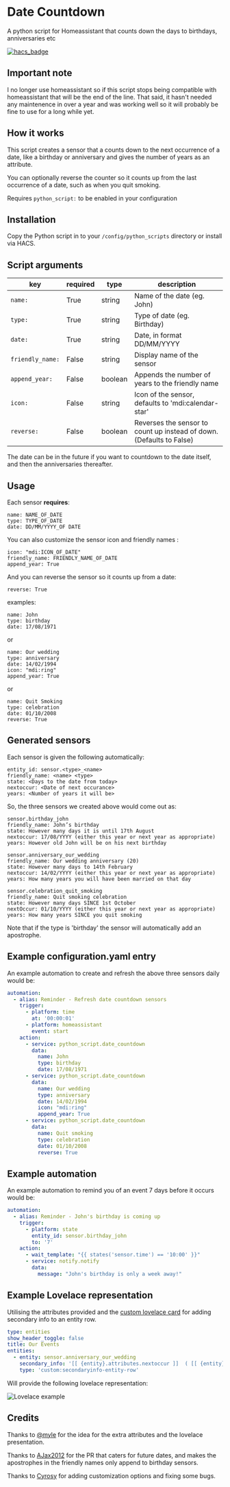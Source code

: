 # Date Countdown
A python script for Homeassistant that counts down the days to birthdays, anniversaries etc

[![hacs_badge](https://img.shields.io/badge/HACS-Default-orange.svg?style=for-the-badge)](https://github.com/custom-components/hacs)

## Important note
I no longer use homeassistant so if this script stops being compatible with homeassistant that will be the end of the line. That said, it hasn't needed any maintenence in over a year and was working well so it will probably be fine to use for a long while yet.

## How it works
This script creates a sensor that a counts down to the next occurrence of a date, like a birthday or anniversary and gives the number of years as an attribute.

You can optionally reverse the counter so it counts up from the last occurrence of a date, such as when you quit smoking. 

Requires `python_script:` to be enabled in your configuration

## Installation
Copy the Python script in to your `/config/python_scripts` directory or install via HACS.

## Script arguments
key | required | type | description
-- | -- | -- | --
`name:` | True | string | Name of the date (eg. John)
`type:` | True | string | Type of date (eg. Birthday)
`date:` | True | string | Date, in format DD/MM/YYYY
`friendly_name:` | False | string | Display name of the sensor
`append_year:` | False | boolean | Appends the number of years to the friendly name
`icon:` | False | string | Icon of the sensor, defaults to 'mdi:calendar-star'
`reverse:` | False | boolean | Reverses the sensor to count up instead of down.  (Defaults to False)

The date can be in the future if you want to countdown to the date itself, and then the anniversaries thereafter.

## Usage
Each sensor **requires**:

```
name: NAME_OF_DATE
type: TYPE_OF_DATE
date: DD/MM/YYYY_OF DATE
```

You can also customize the sensor icon and friendly names :

```
icon: "mdi:ICON_OF_DATE"
friendly_name: FRIENDLY_NAME_OF_DATE
append_year: True
```

And you can reverse the sensor so it counts up from a date:

```
reverse: True
```

examples:

```
name: John
type: birthday
date: 17/08/1971
```

or

```
name: Our wedding
type: anniversary
date: 14/02/1994
icon: "mdi:ring"
append_year: True
```

or

```
name: Quit Smoking
type: celebration
date: 01/10/2008
reverse: True
```

## Generated sensors
Each sensor is given the following automatically:

```
entity_id: sensor.<type>_<name>
friendly_name: <name> <type>
state: <Days to the date from today>
nextoccur: <Date of next occurance>
years: <Number of years it will be>
```

So, the three sensors we created above would come out as:

```
sensor.birthday_john
friendly_name: John’s birthday
state: However many days it is until 17th August
nextoccur: 17/08/YYYY (either this year or next year as appropriate)
years: However old John will be on his next birthday

sensor.anniversary_our_wedding
friendly_name: Our wedding anniversary (20)
state: However many days to 14th February
nextoccur: 14/02/YYYY (either this year or next year as appropriate)
years: How many years you will have been married on that day

sensor.celebration_quit_smoking
friendly_name: Quit smoking celebration
state: However many days SINCE 1st October
nextOccur: 01/10/YYYY (either this year or next year as appropriate)
years: How many years SINCE you quit smoking
```

Note that if the type is 'birthday' the sensor will automatically add an apostrophe.

## Example configuration.yaml entry
An example automation to create and refresh the above three sensors daily would be:

```yaml
automation:
  - alias: Reminder - Refresh date countdown sensors
    trigger:
      - platform: time
        at: '00:00:01'
      - platform: homeassistant
        event: start
    action:
      - service: python_script.date_countdown
        data:
          name: John
          type: birthday
          date: 17/08/1971
      - service: python_script.date_countdown
        data:
          name: Our wedding
          type: anniversary
          date: 14/02/1994
          icon: "mdi:ring"
          append_year: True
      - service: python_script.date_countdown
        data:
          name: Quit smoking
          type: celebration
          date: 01/10/2008
          reverse: True
```

## Example automation
An example automation to remind you of an event 7 days before it occurs would be:

```yaml
automation:
  - alias: Reminder - John's birthday is coming up
    trigger:
      - platform: state
        entity_id: sensor.birthday_john
        to: '7'
    action:
      - wait_template: "{{ states('sensor.time') == '10:00' }}"
      - service: notify.notify
        data:
          message: "John's birthday is only a week away!"
```

## Example Lovelace representation
Utilising the attributes provided and the [custom lovelace card](https://github.com/custom-cards/secondaryinfo-entity-row) for adding secondary info to an entity row. 

```yaml
type: entities
show_header_toggle: false
title: Our Events
entities:
  - entity: sensor.anniversary_our_wedding
    secondary_info: '[[ {entity}.attributes.nextoccur ]]  ( [[ {entity}.attributes.years ]] Years )'
    type: 'custom:secondaryinfo-entity-row'
```

Will provide the following lovelace representation:

![Lovelace example](https://community-home-assistant-assets.s3.dualstack.us-west-2.amazonaws.com/original/3X/b/a/ba44600d7f41b1525a3c835d11bcc3bd59815b23.png)

## Credits
Thanks to [@myle](https://community.home-assistant.io/u/myle/summary) for the idea for the extra attributes and the lovelace presentation.

Thanks to [AJax2012](https://github.com/AJax2012) for the PR that caters for future dates, and makes the apostrophes in the friendly names only append to birthday sensors.

Thanks to [Cyrosy](https://github.com/cyrosy) for adding customization options and fixing some bugs. 
